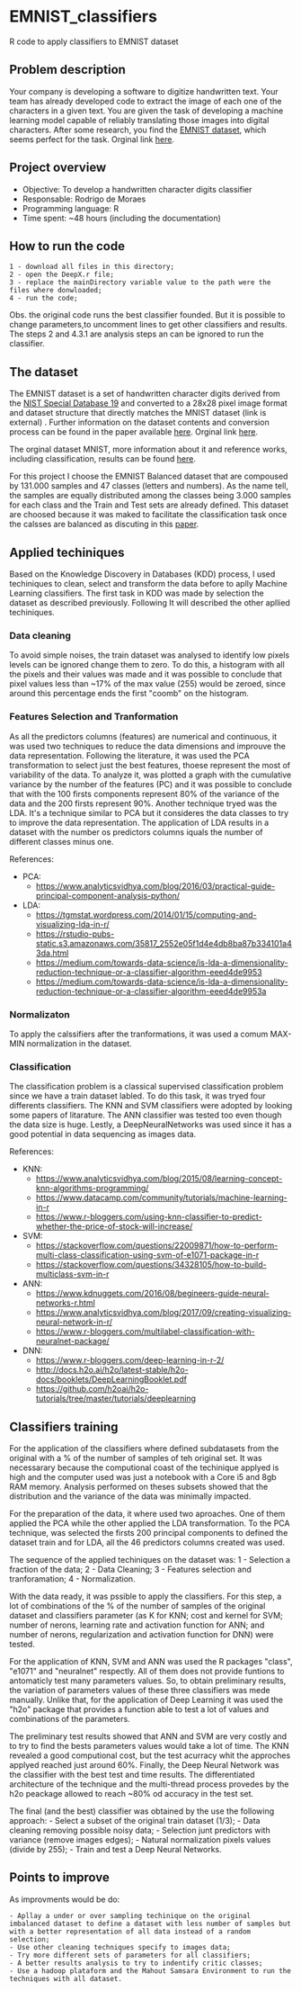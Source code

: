 # EMNIST_classifiers
R code to apply classifiers to EMNIST dataset

## Problem description
Your company is developing a software to digitize handwritten text. Your team has already developed code to extract the image of each one of the characters in a given text. You are given the task of developing a machine learning model capable of reliably translating those images into digital characters. After some research, you find the [EMNIST dataset](https://www.nist.gov/itl/iad/image-group/emnist-dataset), which seems perfect for the task. Orginal link [here](https://github.com/deepxhq/rd-challenge/blob/master/challenges/ml-handwritten-character-recognition.md).

## Project overview
- Objective: To develop a handwritten character digits classifier
- Responsable: Rodrigo de Moraes
- Programming language: R
- Time spent: ~48 hours (including the documentation)

## How to run the code
	1 - download all files in this directory;
	2 - open the DeepX.r file;
	3 - replace the mainDirectory variable value to the path were the files where donwloaded;
	4 - run the code;

Obs. the original code runs the best classifier founded. But it is possible to change parameters,to uncomment lines to get other classifiers and results. The steps 2 and 4.3.1 are analysis steps an can be ignored to run the classifier.

## The dataset
The EMNIST dataset is a set of handwritten character digits derived from the [NIST Special Database 19](https://www.nist.gov/srd/nist-special-database-19)  and converted to a 28x28 pixel image format and dataset structure that directly matches the MNIST dataset (link is external) . Further information on the dataset contents and conversion process can be found in the paper available [here](https://arxiv.org/pdf/1702.05373v1.pdf). Orginal link [here](https://www.nist.gov/itl/iad/image-group/emnist-dataset).

The orginal dataset MNIST, more information about it and reference works, including classification, results can be found [here](http://yann.lecun.com/exdb/mnist/).

For this project I choose the EMNIST Balanced dataset that are compoused by 131.000 samples and 47 classes (letters and numbers). As the name tell, the samples are equally distributed among the classes being 3.000 samples for each class and the Train and Test sets are already defined. This dataset are choosed because it was maked to facilitate the classification task once the calsses are balanced as discuting in this [paper](https://arxiv.org/pdf/1702.05373v1.pdf).

## Applied techiniques 
Based on the Knowledge Discovery in Databases (KDD) process, I used techiniques to clean, select and transform the data before to aplly Machine Learning classifiers. The first task in KDD was made by selection the dataset as described previously. Following It will described the other apllied techiniques.

### Data cleaning
To avoid simple noises, the train dataset was analysed to identify low pixels levels can be ignored change them to zero. To do this, a histogram with all the pixels and their values was made and it was possible to conclude that pixel values less than ~17% of the max value (255) would be zeroed, since around this percentage ends the first "coomb" on the histogram.

### Features Selection and Tranformation
As all the predictors columns (features) are numerical and continuous, it was used two techniques to reduce the data dimensions and improuve the data representation. 
Following the literature, it was used the PCA transformation to select just the best features, thoese represent the most of variability of the data. To analyze it, was plotted a graph with the cumulative variance by the number of the features (PC) and it was possible to conclude that with the 100 firsts components represent 80% of the variance of the data and the 200 firsts represent 90%.
Another technique tryed was the LDA. It's a technique similar to PCA but it consideres the data classes to try to improve the data representation. The application of LDA results in a dataset with the number os predictors columns iquals the number of different classes minus one.

References:
- PCA: 
	- https://www.analyticsvidhya.com/blog/2016/03/practical-guide-principal-component-analysis-python/
- LDA: 
	- https://tgmstat.wordpress.com/2014/01/15/computing-and-visualizing-lda-in-r/
 	- https://rstudio-pubs-static.s3.amazonaws.com/35817_2552e05f1d4e4db8ba87b334101a43da.html
 	- https://medium.com/towards-data-science/is-lda-a-dimensionality-reduction-technique-or-a-classifier-algorithm-eeed4de9953  
	- https://medium.com/towards-data-science/is-lda-a-dimensionality-reduction-technique-or-a-classifier-algorithm-eeed4de9953a
	 

### Normalizaton
To apply the calssifiers after the tranformations, it was used a comum MAX-MIN normalization in the dataset.

### Classification
The classification problem is a classical supervised classification problem since we have a train dataset labled. To do this task, it was tryed four differents classifiers. The KNN and SVM classifiers were adopted by looking some papers of litarature. The ANN classifier was tested too even though the data size is huge. Lestly, a DeepNeuralNetworks was used since it has a good potential in data sequencing as images data.

References:
- KNN: 
	- https://www.analyticsvidhya.com/blog/2015/08/learning-concept-knn-algorithms-programming/
	- https://www.datacamp.com/community/tutorials/machine-learning-in-r
	- https://www.r-bloggers.com/using-knn-classifier-to-predict-whether-the-price-of-stock-will-increase/
- SVM:
	- https://stackoverflow.com/questions/22009871/how-to-perform-multi-class-classification-using-svm-of-e1071-package-in-r
	- https://stackoverflow.com/questions/34328105/how-to-build-multiclass-svm-in-r	 
- ANN: 
	- https://www.kdnuggets.com/2016/08/begineers-guide-neural-networks-r.html 
	- https://www.analyticsvidhya.com/blog/2017/09/creating-visualizing-neural-network-in-r/
	- https://www.r-bloggers.com/multilabel-classification-with-neuralnet-package/
- DNN:
	- https://www.r-bloggers.com/deep-learning-in-r-2/
	- http://docs.h2o.ai/h2o/latest-stable/h2o-docs/booklets/DeepLearningBooklet.pdf
	- https://github.com/h2oai/h2o-tutorials/tree/master/tutorials/deeplearning
	 
## Classifiers training
For the application of the classifiers where defined subdatasets from the original with a % of the number of samples of teh original set. It was necessarary because the computional coast of the techinique applyed is high and the computer used was just a notebook with a Core i5 and 8gb RAM memory. Analysis performed on theses subsets showed that the distribution and the variance of the data was minimally impacted.

For the preparation of the data, it where used two aproaches. One of them applied the PCA while the other applied the LDA transformation. To the PCA technique, was selected the firsts 200 principal components to defined the dataset train and for LDA, all the 46 predictors columns created was used. 

The sequence of the applied techiniques on the dataset was:
	1 - Selection a fraction of the data;
	2 - Data Cleaning;
	3 - Features selection and tranforamation;
	4 - Normalization.

With the data ready, it was pssible to apply the classifiers. For this step, a lot of combinations of the % of the number of samples of the original dataset and classifiers parameter (as K for KNN; cost and kernel for SVM; number of nerons, learning rate and activation function for ANN; and number of nerons, regularization and activation function for DNN) were tested.

For the application of KNN, SVM and ANN was used the R packages "class", "e1071" and "neuralnet" respectly. All of them does not provide funtions to antomaticly test many parameters values. So, to obtain preliminary results, the variation of parameters values of these three classifiers was mede manually. Unlike that, for the application of Deep Learning it was used the "h2o" package that provides a function able to test a lot of values and combinations of the parameters.

The preliminary test results showed that ANN and SVM are very costly and to try to find the bests parameters values would take a lot of time. The KNN revealed a good computional cost, but the test acurracy whit the approches applyed reached just around 60%. Finally, the Deep Neural Network was the classifier with the best test and time results. The differentiated architecture of the technique and the multi-thread process provedes by the h2o peackage allowed to reach ~80% od accuracy in the test set.

The final (and the best) classifier was obtained by the use the following approach:
	- Select a subset of the original train dataset (1/3);
	- Data cleaning removing possible noisy data;
	- Selection junt predictors with variance (remove images edges);
	- Natural normalization pixels values (divide by 255);
	- Train and test a Deep Neural Networks.

## Points to improve

As improvments would be do:

	- Apllay a under or over sampling techinique on the original imbalanced dataset to define a dataset with less number of samples but with a better representation of all data instead of a random selection;
	- Use other cleaning techniques specify to images data; 
	- Try more different sets of parameters for all classifiers;
	- A better results analysis to try to indentify critic classes; 
	- Use a hadoop plataform and the Mahout Samsara Environment to run the techniques with all dataset.



